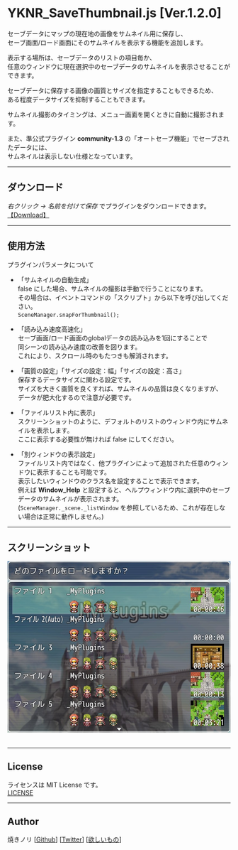 # YKNR_SaveThumbnail.js [Ver.1.2.0]
セーブデータにマップの現在地の画像をサムネイル用に保存し、  
セーブ画面/ロード画面にそのサムネイルを表示する機能を追加します。  

表示する場所は、セーブデータのリストの項目毎か、  
任意のウィンドウに現在選択中のセーブデータのサムネイルを表示させることができます。  

セーブデータに保存する画像の画質とサイズを指定することもできるため、  
ある程度データサイズを抑制することもできます。  

サムネイル撮影のタイミングは、メニュー画面を開くときに自動に撮影されます。  

また、準公式プラグイン **community-1.3** の「オートセーブ機能」でセーブされたデータには、  
サムネイルは表示しない仕様となっています。  


---

<!-- ここからURL一覧 -->
[LICENSE]: ./LICENSE
[【Download】]: https://raw.githubusercontent.com/Yakinori0424/RPGMakerMVPlugins/master/plugins/YKNR_SaveThumbnail/YKNR_SaveThumbnail.js
<!-- ここまでURL一覧 -->

## ダウンロード
*右クリック → 名前を付けて保存* でプラグインをダウンロードできます。  
[【Download】][]

---
## 使用方法
プラグインパラメータについて  
* 「サムネイルの自動生成」  
  false にした場合、サムネイルの撮影は手動で行うことになります。  
  その場合は、イベントコマンドの「スクリプト」から以下を呼び出してください。  
  `SceneManager.snapForThumbnail();`

* 「読み込み速度高速化」  
  セーブ画面/ロード画面のglobalデータの読み込みを1回にすることで  
  同シーンの読み込み速度の改善を図ります。  
  これにより、スクロール時のもたつきも解消されます。

* 「画質の設定」「サイズの設定：幅」「サイズの設定：高さ」  
  保存するデータサイズに関わる設定です。  
  サイズを大きく画質を良くすれば、サムネイルの品質は良くなりますが、  
  データが肥大化するので注意が必要です。

* 「ファイルリスト内に表示」  
  スクリーンショットのように、デフォルトのリストのウィンドウ内にサムネイルを表示します。  
  ここに表示する必要性が無ければ false にしてください。

* 「別ウィンドウの表示設定」  
  ファイルリスト内ではなく、他プラグインによって追加された任意のウィンドウに表示することも可能です。  
  表示したいウィンドウのクラス名を設定することで表示できます。  
  例えば **Window_Help** と設定すると、ヘルプウィンドウ内に選択中のセーブデータのサムネイルが表示されます。  
  (`SceneManager._scene._listWindow` を参照しているため、これが存在しない場合は正常に動作しません。)


---
## スクリーンショット
![](./res/YKNR_SaveThumbnail_01.jpg)<br><br>

---
## License
ライセンスは MIT License です。  
[LICENSE][]

---
## Author
焼きノリ
[[Github](https://github.com/Yakinori0424/RPGMakerMVPlugins)]
[[Twitter](https://twitter.com/Noritake0424)]
[[欲しいもの](https://www.amazon.jp/hz/wishlist/ls/3HAY7QN91DUF2?ref_=wl_share)]
